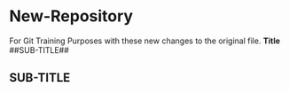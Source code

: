 # New-Repository
For Git Training Purposes with these new changes to the original file.
**Title**
##SUB-TITLE##
## SUB-TITLE
